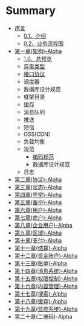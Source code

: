 # Summary

* [序言](README.md)
  * [0.1、介绍](013001-jie-shao.md)
  * [0.2、业务流程图](023001-ye-wu-liu-cheng-tu.md)
* [第一章\(架构\)-Alpha](10miao-8ff029.md)
  * [1.0、总预览](10miao-8ff029/103001-hou-duan-jia-gou-56fe-v0-0-1-alpha.md)
  * [异常类型](10miao-8ff029/yi-chang-lei-xing.md)
  * [接口协议](10miao-8ff029/jie-kou-xie-yi.md)
  * 调度器
  * 数据库设计规范
  * 框架目录
  * [缓存](10miao-8ff029/huan-cun.md)
  * 消息队列
  * 推送
  * 短信
  * OSS\(CDN\)
  * 负载均衡
  * 规范
    * [编码规范](10miao-8ff029/bian-ma-gui-fan.md)
    * 数据库设计规范
  * 日志
* [第二章\(协议\)-Alpha](di-er-7ae028-xie-8bae29.md)
* [第三章\(状态\)-Alpha](di-san-7ae028-zhuang-600129-alpha.md)
* [第四章\(异常\)-Alpha](di-si-7ae028-yi-5e3829-alpha.md)
* [第五章\(备份\)-Alpha](di-wu-7ae028-bei-4efd29-alpha.md)
* [第六章\(用户\)-Alpha](di-wu-7ae028-yong-hu-xi-7edf29.md)
* [第七章\(商户\)-Alpha](di-liu-7ae028-shang-623729.md)
* [第八章\(企业用户\)-Alpha](di-shi-liu-zhang.md)
* [第九章\(区域\)-Alpha](di-shi-yi-7ae028-qu-yu-xi-7edf29.md)
* [第十章\(支付\)-Alpha](di-qi-7ae028-zhi-fu-xi-7edf29.md)
* [第十一章\(结算\)-Alpha](di-ba-zhang.md)
* [第十二章\(资金账户\)-Alpha](di-shi-7ae028-zi-jin-zhang-623729-alpha.md)
* [第十三章\(账单\)-Alpha](di-shi-yi-7ae028-qu-yu-xi-7edf29.md)
* [第十四章\(消息系统\)-Alpha](xiao-xi-xi-tong.md)
* [第十五章\(权限控制\)-Alpha](di-shi-er-zhang.md)
* [第十六章\(内容管理\)-Alpha](di-shi-si-7ae028-nei-rong-guan-740629-alpha.md)
* [第十七章\(搜索\)-Alpha](di-shi-qi-7ae028-sou-7d2229.md)
* [第十八章\(缓存\)-Alpha](di-shi-ba-7ae028-huan-5b5829-alpha.md)
* [第十九章\(监控系统\)-Alpha](di-shi-jiu-7ae028-jian-kong-xi-7edf29.md)
* 第二十章\(二维码\)-Alpha


